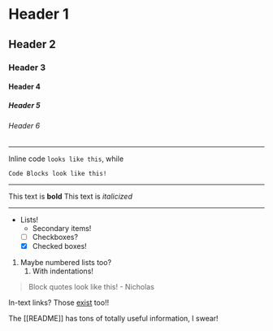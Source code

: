 # Header 1
## Header 2
### Header 3
#### Header 4
##### Header 5
###### Header 6

---
Inline code `looks like this`, while
```
Code Blocks look like this!
```
---
This text is **bold**
This text is *italicized* 

---
- Lists!
	- Secondary items!
	- [ ] Checkboxes?
	- [x] Checked boxes!

1. Maybe numbered lists too?
	1. With indentations!

> Block quotes look like this!
\- Nicholas

In-text links? Those [exist](https://github.com/nicholasverdugo/Kingfisher-for-Obsidian) too!!

The [[README]] has tons of totally useful information, I swear!